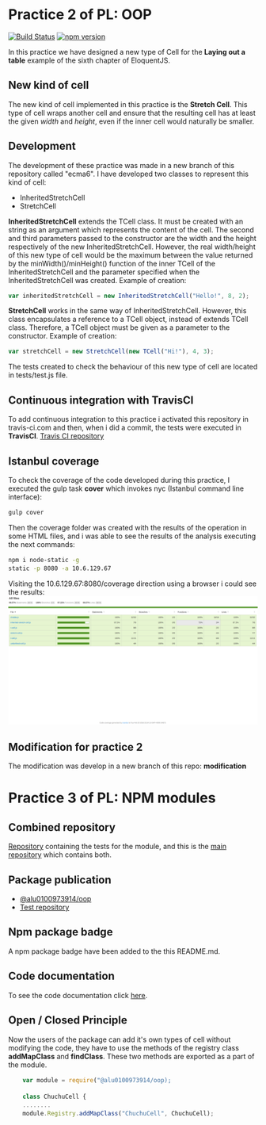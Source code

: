# Practice 2 of PL: OOP
[![Build Status](https://travis-ci.com/ULL-ESIT-PL-1718/oop-alu0100973914.svg?token=S9Gezg46GoVeGRv4GwA9&branch=master)](https://travis-ci.com/ULL-ESIT-PL-1718/oop-alu0100973914)
[![npm version](https://badge.fury.io/js/%40alu0100973914%2Foop.svg)](https://badge.fury.io/js/%40alu0100973914%2Foop)

In this practice we have designed a new type of Cell for the **Laying out a table** example of the sixth chapter of EloquentJS.

## New kind of cell
The new kind of cell implemented in this practice is the **Stretch Cell**. This type of cell wraps another cell and ensure that the resulting cell has at least the given *width* and *height*, even if the inner cell would naturally be smaller.

## Development

The development of these practice was made in a new branch of this repository called "ecma6". I have developed two classes to represent this kind of cell:
* InheritedStretchCell
* StretchCell

**InheritedStretchCell** extends the TCell class. It must be created with an string as an argument which represents the content of the cell. The second and third parameters passed to the constructor are the width and the height respectively of the new InheritedStretchCell. However, the real width/height of this new type of cell would be the maximum between the value returned by the minWidth()/minHeight() function of the inner TCell of the InheritedStretchCell and the parameter specified when the InheritedStretchCell was created. Example of creation:
```js
var inheritedStretchCell = new InheritedStretchCell("Hello!", 8, 2);
```
**StretchCell** works in the same way of InheritedStretchCell. However, this class encapsulates a reference to
a TCell object, instead of extends TCell class. Therefore,  a TCell object must be given as a parameter to the constructor. Example of creation:
```js
var stretchCell = new StretchCell(new TCell("Hi!"), 4, 3);
```

The tests created to check the behaviour of this new type of cell are located in tests/test.js file.

## Continuous integration with TravisCI

To add continuous integration to this practice i activated this repository in travis-ci.com and then, when i did a commit, the tests were executed in **TravisCI**.
[Travis CI repository](https://travis-ci.com/ULL-ESIT-PL-1718/oop-alu0100973914)

## Istanbul coverage

To check the coverage of the code developed during this practice, I executed the gulp task **cover** which invokes nyc (Istanbul command line interface):
```bash
gulp cover
```

Then the coverage folder was created with the results of the operation in some HTML files, and i was able to see the results of the analysis executing the next commands:
```bash
npm i node-static -g
static -p 8080 -a 10.6.129.67
```
Visiting the 10.6.129.67:8080/coverage direction using a browser i could see the results:
![coverage](screens/coverage.png)

## Modification for practice 2
The modification was develop in a new branch of this repo: **modification**

# Practice 3 of PL: NPM modules

## Combined repository
[Repository](https://github.com/ULL-ESIT-PL-1718/prueba-oop-alu0100973914.git) containing the tests for the module, and this is the [main repository](https://github.com/ULL-ESIT-PL-1718/npm-modules-alu0100973914.git) which contains both.

## Package publication
* [@alu0100973914/oop](https://www.npmjs.com/package/@alu0100973914/oop)
* [Test repository](https://github.com/ULL-ESIT-PL-1718/prueba-oop-alu0100973914.git)

## Npm package badge
A npm package badge have been added to the this README.md.

## Code documentation
To see the code documentation click [here](https://ull-esit-pl-1718.github.io/oop-alu0100973914/).

## Open / Closed Principle
Now the users of the package can add it's own types of cell without modifying the code, they have to use the methods of the registry class **addMapClass** and **findClass**. These two methods are exported as a part of the module.
```js
	var module = require("@alu0100973914/oop);

	class ChuchuCell {
	........
	module.Registry.addMapClass("ChuchuCell", ChuchuCell);
```
